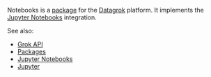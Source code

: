 Notebooks is a [package](https://datagrok.ai/help/develop/develop#packages) for the [Datagrok](https://datagrok.ai) platform.
It implements the [Jupyter Notebooks](https://jupyter.org/) integration.

See also: 
  * [Grok API](https://datagrok.ai/help/develop/js-api)
  * [Packages](https://datagrok.ai/help/develop/develop#packages)
  * [Jupyter Notebooks](https://datagrok.ai/help/develop/jupyter-notebook)
  * [Jupyter](https://jupyter.org/)
